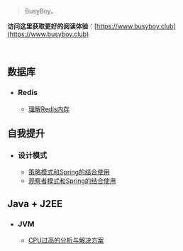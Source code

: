 

> BusyBoy。

**访问这里获取更好的阅读体验**：[https://www.busyboy.club](https://www.busyboy.club)

<br/>

## 数据库
- ### Redis
  - [理解Redis内存](DB/redis/RedisMemory.md)

## 自我提升

- ### 设计模式
  - [策略模式和Spring的结合使用](Promotion/DesignPatterns/StrategyPattern.md)
  - [观察者模式和Spring的结合使用](Promotion/DesignPatterns/ObserverPattern.md)


## Java + J2EE

- ### JVM
  - [CPU过高的分析与解决方案](JavaJ2EE/JVM/SolveCPUHigher.md)

  

